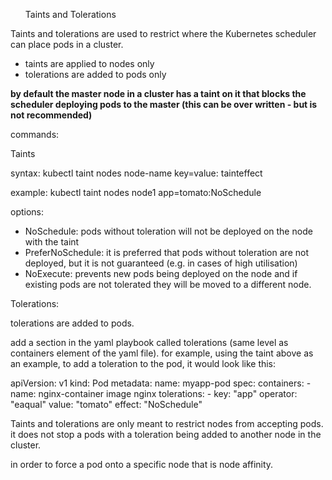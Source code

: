 <ul>Taints and Tolerations</ul>

Taints and tolerations are used to restrict where the Kubernetes scheduler can place pods in a cluster.

- taints are applied to nodes only
- tolerations are added to pods only

<b> by default the master node in a cluster has a taint on it that blocks the scheduler deploying pods to the master (this can be over written - but is not recommended) </b>

commands:

Taints

syntax:
    kubectl taint nodes node-name key=value: tainteffect

example:
    kubectl taint nodes node1 app=tomato:NoSchedule

options:

- NoSchedule: pods without toleration will not be deployed on the node with the taint
- PreferNoSchedule: it is preferred that pods without toleration are not deployed, but it is not guaranteed (e.g. in cases of high utilisation)
- NoExecute: prevents new pods being deployed on the node and if existing pods are not tolerated they will be moved to a different node. 

Tolerations:

tolerations are added to pods.

add a section in the yaml playbook called tolerations (same level as containers element of the yaml file). for example, using the taint above as an example, to add a toleration to the pod, it would look like this:

apiVersion: v1
kind: Pod
metadata:
    name: myapp-pod
spec:
    containers:
        - name: nginx-container
          image nginx
    tolerations:
        - key: "app"
          operator: "eaqual"
          value: "tomato"
          effect: "NoSchedule"

Taints and tolerations are only meant to restrict nodes from accepting pods. it does not stop a pods with a toleration being added to another node in the cluster.

in order to force a pod onto a specific node that is node affinity.
